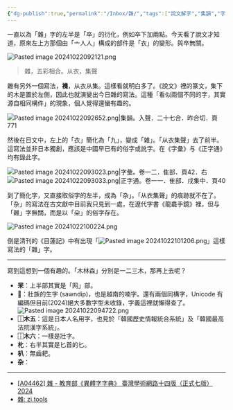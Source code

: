 ```yaml
---
{"dg-publish":true,"permalink":"/Inbox/雜/","tags":["說文解字","集韻","字彙","正字通"],"created":"2024-10-22T08:34:14.336+08:00","updated":"2024-10-22T10:14:10.297+08:00"}
---
```


一直以為「雜」字的左半是「卒」的衍化，例如卒下加兩點。今天看了說文才知道，原來左上方那個由「亠人人」構成的部件是「衣」的變形。與卒無關。

![Pasted image 20241022092121.png](/img/user/assets/images/Pasted%20image%2020241022092121.png)

> 雜，五彩相合。从衣，集聲

雜有另外一個寫法，**襍**，从衣从集。這樣看就明白多了。《說文》裡的篆文，集下的木是置於左側，因此也就演變出今日雜的寫法。這種「看似兩個不同的字，其實源自相同構件」的現象，個人覺得還蠻有趣的。

![Pasted image 20241022092652.png|集韻。入聲．二十七合．昨合切．頁771](/img/user/assets/images/Pasted%20image%2020241022092652.png)

然後在日文中，左上的「衣」簡化為「九」，變成「雑」。「从衣集聲」去了前半。這寫法並非日本獨創，應該是中國早已有的俗字或訛字。在《字彙》与《正字通》均有錄此字。

![Pasted image 20241022093023.png|字彙。卷一二．隹部．頁42．右](/img/user/assets/images/Pasted%20image%2020241022093023.png) ![Pasted image 20241022093033.png|正字通。卷一一．隹部．戌集中．頁40](/img/user/assets/images/Pasted%20image%2020241022093033.png)

到了簡化字，又直接取俗字的左半，成為「杂」。「从衣集聲」的痕跡就不在了。「杂」的寫法在古文獻中目前我只見到一處，在遼代字書《龍龕手鏡》裡，但与「雜」字無關，而是以「朵」的俗字存在。

![Pasted image 20241022100224.png](/img/user/assets/images/Pasted%20image%2020241022100224.png)

倒是清刊的《目蓮記》中有出現「![Pasted image 20241022101206.png](/img/user/assets/images/Pasted%20image%2020241022101206.png)」這樣寫法的「雜」字。

----

寫到這想到一個有趣的。「木林森」分別是一二三木，那再上去呢？

- **䍒**：上半部其實是「网」部。
- **𣛧**：壯族的生字 (sawndip)，也是越南的喃字。還有兩個同構字，Unicode 有編碼但目前(2024)絕大多數字型未收錄，字義這裡就懶得查了。 ![Pasted image 20241022094722.png](/img/user/assets/images/Pasted%20image%2020241022094722.png)
- **⿰木五**：這是日本人名用字，也見於「韓國歷史情報統合系統」及「韓國最高法院漢字系統」。
- **⿰木六**：一樣是壯字。
- **朼**：右半其實是匕首的匕。
- **朳**：無齒耙。
- **杂**：

----

- [\[A04462\] 雜 - 教育部《異體字字典》 臺灣學術網路十四版（正式七版）2024](https://dict.variants.moe.edu.tw/dictView.jsp?ID=49093&la=0)
- [雜: zi.tools](https://zi.tools/zi/%E9%9B%9C)